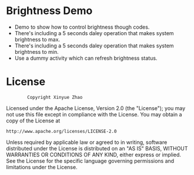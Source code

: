 Brightness Demo
======

 * Demo to show how to control brightness though codes.
 * There's including a 5 seconds daley operation that makes system brightness to max.
 * There's including a 5 seconds daley operation that makes system brightness to min.
 * Use a dummy activity which can refresh brightness status.

License
======
			Copyright Xinyue Zhao

Licensed under the Apache License, Version 2.0 (the "License");
you may not use this file except in compliance with the License.
You may obtain a copy of the License at

    http://www.apache.org/licenses/LICENSE-2.0

Unless required by applicable law or agreed to in writing, software
distributed under the License is distributed on an "AS IS" BASIS,
WITHOUT WARRANTIES OR CONDITIONS OF ANY KIND, either express or implied.
See the License for the specific language governing permissions and
limitations under the License.


 





